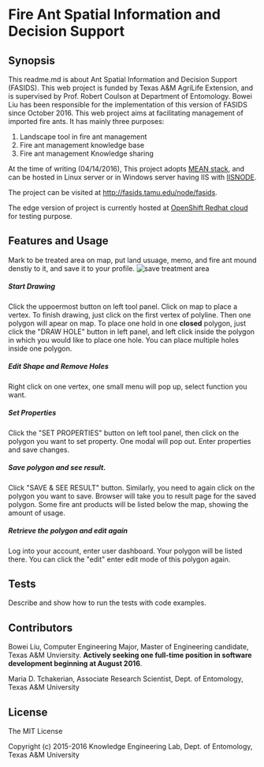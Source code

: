 Fire Ant Spatial Information and Decision Support
===

## Synopsis

This readme.md is about Ant Spatial Information and Decision Support (FASIDS). This web project is funded by Texas A&M AgriLife Extension, and is supervised by Prof. Robert Coulson at Department of Entomology. Bowei Liu has been responsible for the implementation of this version of FASIDS since October 2016. This web project aims at facilitating management of imported fire ants. It has mainly three purposes: 
  1. Landscape tool in fire ant management 
  2. Fire ant management knowledge base 
  3. Fire ant management Knowledge sharing

At the time of writing (04/14/2016), This project adopts [MEAN stack](http://blog.mongodb.org/post/49262866911/the-mean-stack-mongodb-expressjs-angularjs-and), and can be hosted in Linux server or in Windows server having IIS with [IISNODE](https://github.com/tjanczuk/iisnode).

The project can be visited at http://fasids.tamu.edu/node/fasids.

The edge version of project is currently hosted at [OpenShift Redhat cloud](http://fasids-u7yhjm.rhcloud.com/) for testing purpose. 

## Features and Usage

Mark to be treated area on map, put land usuage, memo, and fire ant mound denstiy to it, and save it to your profile. 
![save treatment area](http://fasids-u7yhjm.rhcloud.com/img/screenshots/draw_area.jpg)

##### Start Drawing
Click the uppoermost button on left tool panel. Click on map to place a vertex. To finish drawing, just click on the first vertex of polyline. Then one polygon will apear on map.
To place one hold in one **closed** polygon, just click the "DRAW HOLE" button in left panel, and left click inside the polygon in which you would like to place one hole. You can place multiple holes inside one polygon. 

##### Edit Shape and Remove Holes
Right click on one vertex, one small menu will pop up, select function you want. 

##### Set Properties
Click the "SET PROPERTIES" button on left tool panel, then click on the polygon you want to set property. One modal will pop out. Enter properties and save changes.

##### Save polygon and see result.
Click "SAVE & SEE RESULT" button. Similarly, you need to again click on the polygon you want to save. Browser will take you to result page for the saved polygon. Some fire ant products will be listed below the map, showing the amount of usage.

##### Retrieve the polygon and edit again
Log into your account, enter user dashboard. Your polygon will be listed there.
You can click the "edit" enter edit mode of this polygon again.

## Tests

Describe and show how to run the tests with code examples.

## Contributors

Bowei Liu, Computer Engineering Major, Master of Engineering candidate, Texas A&M Unviersity. **Actively seeking one full-time position in software development beginning at August 2016**.

Maria D. Tchakerian, Associate Research Scientist, Dept. of Entomology, Texas A&M University 

## License


The MIT License

Copyright (c) 2015-2016 Knowledge Engineering Lab, Dept. of Entomology, Texas A&M University
